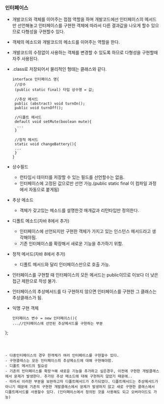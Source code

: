 ### 인터페이스

- 개발코드와 객체를 이어주는 접점 역할을 하며 개발코드에선 인터페이스의 메서드만 선언해놓고 인터페이스를 구현한 객체에 따라서 다른 결과값을 나오게 할수 있으므로 다형성을 구현할수 있다.

- 객체의 메소드와 개발코드의 메소드를 이어주는 역할을 한다.

- 개발코드의 수정없이 사용하는 객체를 변경할 수 있도록 하므로 다형성을 구현할때 자주 사용된다.

- .class로 저장되어서 물리적인 형태는 클래스와 같다.

  ```
  interface 인터페이스 명{
   //상수
   (public static final) 타입 상수명 = 값;
   
   //추상 메서드
   public (abstract) void turnOn();
   public void turnOff();
   
   //디폴트 메서드
   default void setMute(boolean mute){
    ...
   }
   
   //정적 메서드
   static void changeBattery(){
   ...
   }
  }
  ```

- 상수필드

  - 런타임시 데이터를 저장할 수 있는 필드를 선언할수는 없음.
  - 인터페이스에 고정된 값으로만 선언 가능.(public static final 이 컴파일 과정에서 자동으로 붙게됨)

- 추상 메소드

  - 객체가 갖고있는 메소드를 설명한것 매개값과 리턴타입만 정의한다.

- 디폴트 메소드(자바 8에서 추가)

  - 인터페이스에 선언되지만 구현한 객체가 가지고 있는 인스턴스 메서드라고 생각해야됨.
  - 기존 인터페이스를 확장해서 새로운 기능을 추가하기 위함.

- 정적 메서드(자바 8에서 추가)

  - 디폴트 메서드와 달리 인터페이스만으로 호출 가능.

- 인터페이스를 구현할 때 인터페이스의 모든 메서드는 public이므로 이보다 더 낮은 접근 제한으로 작성 불가.

- 인터페이스의 추상메서드를 다 구현하지 않으면 인터페이스를 구현한 그 클래스는 추상클래스가 됨.

- 익명 구현 객체

  ```
  인터페이스 변수 = new 인터페이스(){
  ...//인터페이스에 선언된 추상메서드를 구현하는 부분
};
  ```
  
  

- 다중인터페이스의 경우 한객체가 여러 인터페이스를 구현할수 있다. 
- 구현클래스는 모든 인터페이스의 추상메소드에 대해 구현해야함.
- 디폴트 메서드의 필요성
  - 기존의 인터페이스를 확장ㅋ해 새로운 기능을 추가하고 싶은경우, 이전에 구현한 개발클래스에서 문제가 발생한다. 추가된 추상 메소드에 대해 구현하지 않았기 때문에..
  - 따라서 이러한 부분을 보완하고자 디폴트메서드가 추가되었다. 디폴트메서드는 추상메서드가 아니기 때문에 기존의 구현한 개발클래스에서 문제가 발생하지 않고 새로 구현한 클래스에서 디폴트메서드를 사용할수 있다. (인터페이스에서 정의된 것을 사용해도 되고 오버라이드도 가능)              